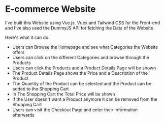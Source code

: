 # E-commerce Website 

I've built this Website using Vue.js, Vuex and Tailwind CSS for the Front-end and I've also used the DummyJS API for fetching the Data of the Website.

Here's what it can do:
* Users can Browse the Homepage and see what Categories the Website offers
* Users can click on the different Categories and browse through the Products
* Users can click the Products and a Product Details Page will be shown
* The Product Details Page shows the Price and a Description of the Product
* The Quantity of the Product can be selected and the Product can be added to the Shopping Cart
* In The Shopping Cart the Total Price will be shown 
* If the User doesn't want a Product anymore it can be removed from the Shopping Cart
* Users can visit the Checkout Page and enter their information afterwards
